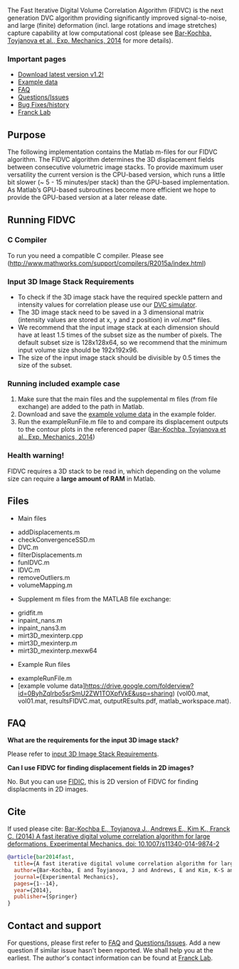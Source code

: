 The Fast Iterative Digital Volume Correlation Algorithm (FIDVC) is the next generation DVC algorithm providing significantly improved signal-to-noise, and large (finite) deformation (incl. large rotations and image stretches) capture capability at low computational cost (please see [Bar-Kochba, Toyjanova et al., Exp. Mechanics, 2014](http://link.springer.com/article/10.1007/s11340-014-9874-2?sa_campaign=email/event/articleAuthor/onlineFirst) for more details).

### Important pages
* [Download latest version v1.2!](https://github.com/FranckLab/FIDVC/releases)
* [Example data](https://drive.google.com/folderview?id=0ByhZqlrbo5srSmU2ZW1TOXpfVkE&usp=sharing)
* [FAQ](https://github.com/FranckLab/FIDVC/blob/master/README.md#faq)
* [Questions/Issues](https://github.com/FranckLab/FIDVC/issues)
* [Bug Fixes/history](https://github.com/FranckLab/FIDVC/wiki/Bug-Fixes!)
* [Franck Lab](http://franck.engin.brown.edu)
 
## Purpose
The following implementation contains the Matlab m-files for our FIDVC algorithm. The FIDVC algorithm determines the 3D displacement fields between consecutive volumetric image stacks. To provide maximum user versatility the current version is the CPU-based version, which runs a little bit slower (~ 5 - 15 minutes/per stack) than the GPU-based implementation. As Matlab’s GPU-based subroutines become more efficient we hope to provide the GPU-based version at a later release date. 

## Running FIDVC

### C Compiler
To run you need a compatible C compiler. Please see
(http://www.mathworks.com/support/compilers/R2015a/index.html)

### Input 3D Image Stack Requirements
* To check if the 3D image stack have the required speckle pattern and intensity values for correlation please use our [DVC simulator](https://github.com/FranckLab/DVC-Simulator).
* The 3D image stack need to be saved in a 3 dimensional matrix (intensity values are stored at x, y and z position) in **vol*.mat** files.  
* We recommend that the input image stack at each dimension should have at least 1.5 times of the subset size as the number of pixels. The default subset size is 128x128x64, so we recommend that the minimum input volume size should be 192x192x96.
* The size of the input image stack should be divisible by 0.5 times the size of the subset. 

### Running included example case
1. Make sure that the main files and the supplemental m files (from file exchange) are added to the path in Matlab.
2. Download and save the [example volume data](https://drive.google.com/folderview?id=0ByhZqlrbo5srSmU2ZW1TOXpfVkE&usp=sharing) in the example folder. 
3. Run the exampleRunFile.m file to and compare its displacement outputs to the contour plots in the referenced paper ([Bar-Kochba, Toyjanova et al., Exp. Mechanics, 2014](http://link.springer.com/article/10.1007/s11340-014-9874-2?sa_campaign=email/event/articleAuthor/onlineFirst))

### Health warning!
FIDVC requires a 3D stack to be read in, which depending on the volume size can require a **large amount of RAM** in Matlab.

## Files
* Main files
 - addDisplacements.m
 - checkConvergenceSSD.m
 - DVC.m
 - filterDisplacements.m
 - funIDVC.m
 - IDVC.m
 - removeOutliers.m
 - volumeMapping.m

* Supplement m files from the MATLAB file exchange:
 - gridfit.m
 - inpaint_nans.m
 - inpaint_nans3.m
 - mirt3D_mexinterp.cpp
 - mirt3D_mexinterp.m
 - mirt3D_mexinterp.mexw64

* Example Run files
 - exampleRunFile.m
 - [example volume data]https://drive.google.com/folderview?id=0ByhZqlrbo5srSmU2ZW1TOXpfVkE&usp=sharing) (vol00.mat, vol01.mat, resultsFIDVC.mat, outputREsults.pdf, matlab_workspace.mat).

## FAQ
**What are the requirements for the input 3D image stack?**

Please refer to [input 3D Image Stack Requirements](https://github.com/FranckLab/FIDIC#running-including-example-case).

**Can I use FIDVC for finding displacement fields in 2D images?**

No. But you can use [FIDIC](https://github.com/FranckLab/FIDIC), this is 2D version of FIDVC for finding displacments in 2D images. 

## Cite
If used please cite:
[Bar-Kochba E., Toyjanova J., Andrews E., Kim K., Franck C. (2014) A fast iterative digital volume correlation algorithm for large deformations. Experimental Mechanics. doi: 10.1007/s11340-014-9874-2](http://link.springer.com/article/10.1007/s11340-014-9874-2?sa_campaign=email/event/articleAuthor/onlineFirst)

```bibtex
@article{bar2014fast,
  title={A fast iterative digital volume correlation algorithm for large deformations},
  author={Bar-Kochba, E and Toyjanova, J and Andrews, E and Kim, K-S and Franck, C},
  journal={Experimental Mechanics},
  pages={1--14},
  year={2014},
  publisher={Springer}
}
```

## Contact and support
For questions, please first refer to [FAQ](https://github.com/FranckLab/FIDVC#faq) and [Questions/Issues](https://github.com/FranckLab/FIDVC/issues). Add a new question if similar issue hasn't been reported. We shall help you at the earliest. The author's contact information can be found at [Franck Lab](http://franck.engin.brown.edu).
